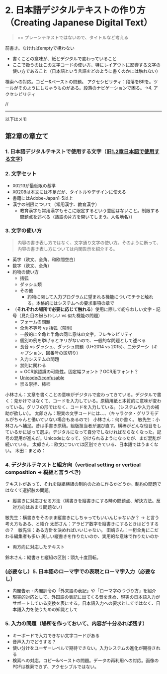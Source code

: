 # 2. 日本語デジタルテキストの作り方（Creating Japanese Digital Text）
> == プレーンテキストではないので、タイトルなど考える

前書き。なければemptyで構わない
- 書くことの意味が、紙とデジタルで変わっていること
- ここで扱うのはこの文字コードの使い方、特にレイアウトに影響する文字の使い方であること（日本語という言語をどのように書くのかには触れない）

検索への対応。コピー&ペーストの問題。
アクセシビリティ：段落をBRを。ツールがそのようにしちゃうものがある。段落のナビゲーションで困る。→4. アクセシビリティ

//


---
以下はメモ
## 第2章の章立て

### 1. 日本語デジタルテキストで使用する文字（旧[1.2章日本語で使用する文字]([url](https://github.com/w3c/jlreq-d/wiki/1.2-日本語で使用する文字#12-日本語で使用する文字)https://github.com/w3c/jlreq-d/wiki/1.2-日本語で使用する文字#12-日本語で使用する文字)）

### 2. 文字セット
  - X0213が最低限の基準
  - X0208は本文には不足だが、タイトルやデザインに使える
  - 書籍にはAdobe-Japan1-5以上
  - 漢字の制限について（常用漢字、教育漢字）
    - 教育漢字も常用漢字もそこに限定するという意図はないこと。制限する問題点を述べる（熟語の片方を開いてしまう。人名地名））

### 3. 文字の使い方
>内容の書き表し方ではなく、文字通り文字の使い方。そのように断って、内容の書き表し方については内閣告示を紹介する。
- 英字（欧文、全角、和欧間空白）
- 数字（欧文、全角）
- 約物の使い方
  - 括弧
  - ダッシュ類
  - その他
    - 約物に関して入力プログラムに望まれる機能についてチラと触れる。本格的にはシステムへの要求事項の章で
- （**それぞれの場所で必要に応じて触れる**）使用に際して紛らわしい文字・記号（見た目の紛らわしい vs 似た機能の問題）
  - フォームの問題
  - 全角不等号 vs 括弧（禁則）
  - 一般的に全角と半角の同じ意味の文字。フレキシビリティ
  - 個別の例を挙げるとキリがないので、一般的な問題として述べる
  - 長音 vs ダッシュ、ダッシュ問題（U+2014 vs 2015）、二分ダーシ（キャプション、図番号の区切り）
  - 入力システムの問題
  - 禁則に関わる
  - × OCR誤認識の可能性。固定幅フォント？OCR用フォント？
  - [Unicodeのconfusable](https://util.unicode.org/UnicodeJsps/confusables.jsp?a=&r=None)
  - 祟る崇拝、柿柿
 
小林さん：文章を書くことの意味がデジタルで変わってきている。デジタルで書く：見かけではなくて、コードを入力している。原稿用紙と本質的に意味が変わっている。グリフの形ではなく、コードを入力している。（システムや入力の補助が欲しい）。
太郎さん：現実の文字コードには、、、（キャラクタ・グリフモデルがちゃんと働いていない場合もあるので）
小林さん：何か書く。
敏先生：小林さんへ補足。昔は手書き原稿。組版担当者が選び直す。横棒がどんな役目をしているかに従って選ぶ。デジタルになって自分でしなければならなくなった。記号の混用が進んだ。Unicodeになって、分けられるようになったが、まだ混乱が続いている。
太郎さん：欧文については区別できている、日本語ではうまくない。
木田：まとめ：

### 4. デジタルテキストと組方向（vertical setting or vertical composition -> 縦組と言うべき)
テキストがあって、それを縦組横組の制約のために作るかどうか。制約の問題ではなくて選択肢の問題。

- 縦書きに対応させる方法（横書きを縦書きにする時の問題点、解決方法。反対方向はあまり問題ない）

敏先生：横書きをそのまま縦書きにしちゃってもいいんじゃないか？ → と言う考え方もある、と紹介
太郎さん：アラビア数字を縦書きにするときはどうするの？　敏先生：ある方針を決めればいいじゃない。
田嶋さん：一桁全角にこだわる編集者も多い
美しい縦書きを作りたいのか、実用的な意味で作りたいのか

- 両方向に対応したテキスト

鈴木さん：縦書きと縦組の区別：頭九十度回転。

### (必要なし）5. 日本語のローマ字での表現とローマ字入力（必要なし）
- 内閣告示・内閣訓令の「外来語の表記」や「ローマ字のつづり方」を紹介
- 現実的対応として、外国語の表記に出てくる音を含め、現実の日本語入力がサポートしている変換を表にする。日本語入力への要求としてではなく、日本語入力を使うための知識として

### 5. 入力の問題（場所を作っておいて、内容が十分あれば残す）
- キーボードで入力できない文字コードがある
- 音声入力でどうする？
- 使い分けをユーザーレベルで期待できない。入力システムの進化が期待される
- 検索への対応。コピー&ペーストの問題。データの再利用への対応。画像のPDFは検索できず、アクセシブルではない。




